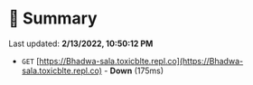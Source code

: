 # 📖 Summary
Last updated: **2/13/2022, 10:50:12 PM**

- `GET` [https://Bhadwa-sala.toxicblte.repl.co](https://Bhadwa-sala.toxicblte.repl.co) - **Down** (175ms)
